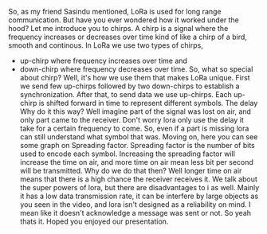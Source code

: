 So, as my friend Sasindu mentioned, LoRa is used for long range communication. But have you ever wondered how it worked under the hood?
Let me introduce you to chirps.
A chirp is a signal where the frequency increases or decreases over time kind of like a chirp of a bird, smooth and continous.
In LoRa we use two types of chirps, 
- up-chirp where frequency increases over time and 
- down-chirp where frequency decreases over time.
So, what so special about chirp? 
Well, it's how we use them that makes LoRa unique.
First we send few up-chirps followed by two down-chirps to establish a synchronization.
After that, to send data we use up-chirps. Each up-chirp is shifted forward in time to represent different symbols. The delay 
Why do it this way? Well imagine part of the signal was lost on air, and only part came to the receiver. Don't worry lora only use the delay it take for a certain frequency to come. So, even if a part is missing lora can still understand what symbol that was.
Moving on, here you can see some graph on Spreading factor. Spreading factor is the number of bits used to encode each symbol. 
Increasing the spreading factor will increase the time on air, and more time on air mean less bit per second will be transmitted. Why do we do that then? Well longer time on air means that there is a high chance the receiver receives it. 
We talk about the super powers of lora, but there are disadvantages to i as well. Mainly it has a low data transmission rate, it can be interfere by large objects as you seen in the video, and lora isn't designed as a reliability on mind. I mean like it doesn't acknowledge a message was sent or not.
So yeah thats it.
Hoped you enjoyed our presentation.